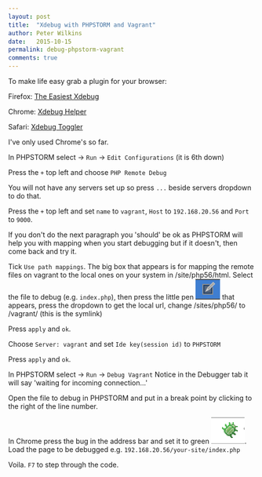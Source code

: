 ```yaml
---
layout: post
title:  "Xdebug with PHPSTORM and Vagrant"
author: Peter Wilkins
date:   2015-10-15
permalink: debug-phpstorm-vagrant
comments: true
---
```


To make life easy grab a plugin for your browser:

Firefox: [The Easiest Xdebug](https://addons.mozilla.org/en-US/firefox/addon/the-easiest-xdebug)

Chrome: [Xdebug Helper](https://chrome.google.com/webstore/detail/xdebug-helper/eadndfjplgieldjbigjakmdgkmoaaaoc)

Safari: [Xdebug Toggler](https://github.com/benmatselby/xdebug-toggler)

I've only used Chrome's so far.

In PHPSTORM select -> `Run` -> `Edit Configurations` (it is 6th down)

Press the `+` top left and choose `PHP Remote Debug`

You will not have any servers set up so press `...` beside servers dropdown to do that.

Press the `+` top left and set
`name` to `vagrant`, `Host` to `192.168.20.56` and `Port` to `9000`.





If you don't do the next paragraph you 'should' be ok as PHPSTORM will help you with mapping when you start debugging but if it doesn't, then come back and try it.

Tick `Use path mappings`.
The big box that appears is for mapping the remote files on vagrant to the local ones on your system in /site/php56/html.
Select the file to debug (e.g. `index.php`), then press the little pen ![pen](../pen.png) that appears, press the dropdown to get the local url, change /sites/php56/ to /vagrant/  (this is the symlink)

Press `apply` and `ok`.

Choose `Server: vagrant` and set `Ide key(session id)` to  `PHPSTORM`

Press `apply` and `ok`.

In PHPSTORM select -> `Run` -> `Debug Vagrant`
Notice in the Debugger tab it will say 'waiting for incoming connection...'

Open the file to debug in PHPSTORM and put in a break point by clicking to the right of the line number.

In Chrome press the bug in the address bar and set it to green ![bug](../bug.png). Load the page to be debugged e.g. `192.168.20.56/your-site/index.php`

Voila. `F7` to step through the code.
